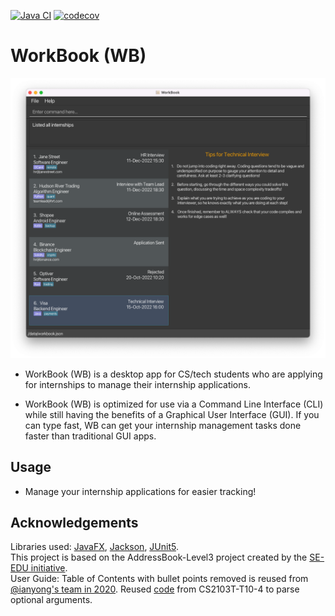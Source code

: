 [![Java CI](https://github.com/AY2223S1-CS2103T-T10-3/tp/actions/workflows/gradle.yml/badge.svg)](https://github.com/AY2223S1-CS2103T-T10-3/tp/actions/workflows/gradle.yml)
[![codecov](https://codecov.io/gh/AY2223S1-CS2103T-T10-3/tp/branch/master/graph/badge.svg?token=K13DUI69HX)](https://codecov.io/gh/AY2223S1-CS2103T-T10-3/tp)

# WorkBook (WB)

![Ui](docs/images/Ui.png)

* WorkBook (WB) is a desktop app for CS/tech students who are applying for internships to manage their internship applications.

* WorkBook (WB) is optimized for use via a Command Line Interface (CLI) while still having the benefits of a Graphical User Interface (GUI). If you can type fast, WB can get your internship management tasks done faster than traditional GUI apps.
 
## Usage 

* Manage your internship applications for easier tracking!


## Acknowledgements
Libraries used: [JavaFX](https://openjfx.io), [Jackson](https://github.com/FasterXML/jackson), [JUnit5](https://github.com/junit-team/junit5). <br>
This project is based on the AddressBook-Level3 project created by the [SE-EDU initiative](https://se-education.org). <br>
User Guide: Table of Contents with bullet points removed is reused from [@ianyong's team in 2020](https://github.com/AY2021S1-CS2103T-W16-3/tp/pull/190/commits/b91ca546a6a41a977a8dbf4d40c969ab07a49ad7).
Reused [code](https://github.com/AY2223S1-CS2103T-T10-4/tp/commit/118c73f20a9eac789f37778a2f05e225f76a1110) from CS2103T-T10-4 to parse optional arguments.


